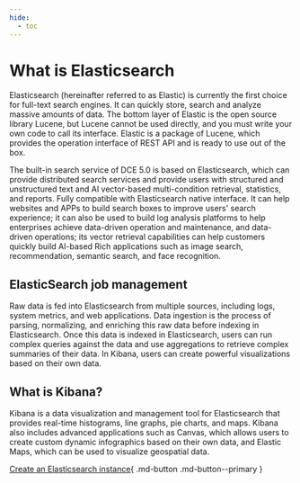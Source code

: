 ```yaml
---
hide:
  - toc
---
```


# What is Elasticsearch

Elasticsearch (hereinafter referred to as Elastic) is currently the first choice for full-text search engines. It can quickly store, search and analyze massive amounts of data. The bottom layer of Elastic is the open source library Lucene, but Lucene cannot be used directly, and you must write your own code to call its interface. Elastic is a package of Lucene, which provides the operation interface of REST API and is ready to use out of the box.

The built-in search service of DCE 5.0 is based on Elasticsearch, which can provide distributed search services and provide users with structured and unstructured text and AI vector-based multi-condition retrieval, statistics, and reports. Fully compatible with Elasticsearch native interface. It can help websites and APPs to build search boxes to improve users' search experience; it can also be used to build log analysis platforms to help enterprises achieve data-driven operation and maintenance, and data-driven operations; its vector retrieval capabilities can help customers quickly build AI-based Rich applications such as image search, recommendation, semantic search, and face recognition.

<!--screenshot-->

## ElasticSearch job management

Raw data is fed into Elasticsearch from multiple sources, including logs, system metrics, and web applications. Data ingestion is the process of parsing, normalizing, and enriching this raw data before indexing in Elasticsearch. Once this data is indexed in Elasticsearch, users can run complex queries against the data and use aggregations to retrieve complex summaries of their data. In Kibana, users can create powerful visualizations based on their own data.

## What is Kibana?

Kibana is a data visualization and management tool for Elasticsearch that provides real-time histograms, line graphs, pie charts, and maps. Kibana also includes advanced applications such as Canvas, which allows users to create custom dynamic infographics based on their own data, and Elastic Maps, which can be used to visualize geospatial data.

[Create an Elasticsearch instance](../user-guide/create.md){ .md-button .md-button--primary }